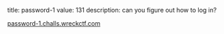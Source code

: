 title: password-1
value: 131
description: can you figure out how to log in?

[password-1.challs.wreckctf.com](https://password-1.challs.wreckctf.com/)
